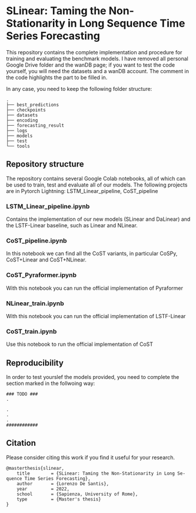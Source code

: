 # SLinear: Taming the Non-Stationarity in Long Sequence Time Series Forecasting

This repository contains the complete implementation and procedure for training and evaluating the benchmark models. I have removed all
personal Google Drive folder and the wanDB page; if you want to test the code yourself, you will need the datasets and a
wanDB account. The comment in the code highlights the part to be filled in.

In any case, you need to keep the following folder structure:

```
.
├── best_predictions
├── checkpoints
├── datasets
├── encoding
├── forecasting_result
├── logs
├── models
├── test
└── tools

```

## Repository structure

The repository contains several Google Colab notebooks, all of which can be used to train, test and evaluate all of our models.
The following projects are in Pytorch Lightning: LSTM_Linear_pipeline, CoST_pipeline

### LSTM_Linear_pipeline.ipynb

Contains the implementation of our new models (SLinear and DaLinear) and the LSTF-Linear baseline, such as Linear and NLinear. 

### CoST_pipeline.ipynb

In this notebook we can find all the CoST variants, in particular CoSPy, CoST+Linear and CoST+NLinear.

### CoST_Pyraformer.ipynb

With this notebook you can run the official implementation of Pyraformer

### NLinear_train.ipynb

With this notebook you can run the official implementation of LSTF-Linear

### CoST_train.ipynb

Use this notebook to run the official implementation of CoST

## Reproducibility

In order to test yourslef the models provided, you need to complete the section marked in the follwoing way:

```
### TODO ###
.

.
.
.
############

```

## Citation

Please consider citing this work if you find it useful for your research.

```
@masterthesis{slinear,
    title        = {SLinear: Taming the Non-Stationarity in Long Se-quence Time Series Forecasting},
    author       = {Lorenzo De Santis},
    year         = 2022,
    school       = {Sapienza, University of Rome},
    type         = {Master's thesis}
}

```
